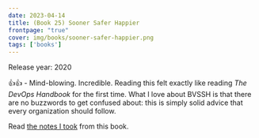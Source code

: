 ```yaml
---
date: 2023-04-14
title: (Book 25) Sooner Safer Happier
frontpage: "true"
cover: img/books/sooner-safer-happier.png
tags: ['books']
---
```


Release year: 2020

👍👍 - Mind-blowing. Incredible. Reading this felt exactly like reading *The DevOps Handbook* for the first time. What I love about BVSSH is that there are no buzzwords to get confused about: this is simply solid advice that every organization should follow.

Read [the notes I took](https://drive.google.com/file/d/1dmXRI3ZMyiUbZCV_3jaUl1nHbFwvrp7B/view?usp=drive_link) from this book.
